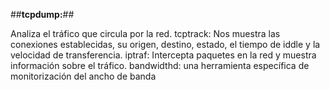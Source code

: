 ##**tcpdump:**## 

Analiza el tráfico que circula por la red.
tcptrack: Nos muestra las conexiones establecidas, su origen, destino, estado, el tiempo
de iddle y la velocidad de transferencia.
iptraf: Intercepta paquetes en la red y muestra información sobre el tráfico.
bandwidthd: una herramienta específica de monitorización del ancho de banda
